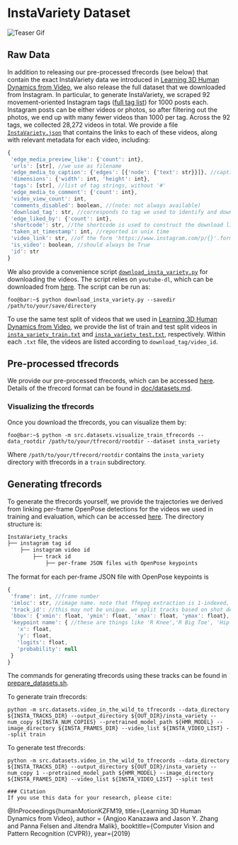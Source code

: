 # InstaVariety Dataset

![Teaser Gif](../resources/instavariety.gif)

## Raw Data
In addition to releasing our pre-processed tfrecords (see below) that contain the exact InstaVariety data we introduced in [Learning 3D Human Dynamics from Video](https://akanazawa.github.io/human_dynamics/ "Appearing in CVPR 19 proceedings"), we also release the full dataset that we downloaded from Instagram. In particular, to generate InstaVariety, we scraped 92 movement-oriented Instagram tags ([full tag list](../datasets/instavariety/tag_list.txt)) for 1000 posts each. Instagram posts can be either videos or photos, so after filtering out the photos, we end up with many fewer videos than 1000 per tag. Across the 92 tags, we collected 28,272 videos in total. We provide a file [`InstaVariety.json`](https://drive.google.com/file/d/11Xo_2JsoL2S4n8pcofnX_j76Xb7H6OL6/view?usp=sharing) that contains the links to each of these videos, along with relevant metadata for each video, including:

```javascript
{
 'edge_media_preview_like': {'count': int}, 
 'urls': [str], //we use as filename
 'edge_media_to_caption': {'edges': [{'node': {'text': str}}]}, //caption str also contains tags
 'dimensions': {'width': int, 'height': int}, 
 'tags': [str], //list of tag strings, without '#'
 'edge_media_to_comment': {'count': int}, 
 'video_view_count': int, 
 'comments_disabled': boolean, //(note: not always available)
 'download_tag': str, //corresponds to tag we used to identify and download this video
 'edge_liked_by': {'count': int}, 
 'shortcode': str, //the shortcode is used to construct the download link
 'taken_at_timestamp': int, //reported in unix time
 'video_link': str, //of the form 'https://www.instagram.com/p/{}'.format(shortcode)
 'is_video': boolean, //should always be True
 'id': str
}
```

We also provide a convenience script [`download_insta_variety.py`](../datasets/instavariety/download_insta_variety.py) for downloading the videos. The script relies on `youtube-dl`, which can be downloaded from [here](https://ytdl-org.github.io/youtube-dl/download.html). The script can be run as:

```console
foo@bar:~$ python download_insta_variety.py --savedir /path/to/your/save/directory
```

To use the same test split of videos that we used in [Learning 3D Human Dynamics from Video](https://akanazawa.github.io/human_dynamics/ "Appearing in CVPR 19 proceedings"), we provide the list of train and test split videos in [`insta_variety_train.txt`](../datasets/instavariety/insta_variety_train.txt) and [`insta_variety_test.txt`](../datasets/instavariety/insta_variety_test.txt), respectively. Within each `.txt` file, the videos are listed according to `download_tag/video_id`.

## Pre-processed tfrecords
We provide our pre-processed tfrecords, which can be accessed [here](https://drive.google.com/file/d/1C20Wdxs5VL4IC7Hf6UieWrI8aAzOd94B/view?usp=sharing). Details of the tfrecord format can be found in [doc/datasets.md](datasets.md).

### Visualizing the tfrecords
Once you download the tfrecords, you can visualize them by:
```console
foo@bar:~$ python -m src.datasets.visualize_train_tfrecords --data_rootdir /path/to/your/tfrecord/rootdir --dataset insta_variety
```
Where `/path/to/your/tfrecord/rootdir` contains the `insta_variety` directory with tfrecords in a `train` subdirectory.

## Generating tfrecords
To generate the tfrecords yourself, we provide the trajectories we derived from linking per-frame OpenPose detections for the videos we used in training and evaluation, which can be accessed [here](https://drive.google.com/file/d/1i_p_uurnGSMynrGzKoiY9tL_pn0IdONR/view?usp=sharing). The directory structure is:
```bash
InstaVariety_tracks
├── instagram tag id
    ├── instagram video id
        ├── track id
            ├── per-frame JSON files with OpenPose keypoints
```
The format for each per-frame JSON file with OpenPose keypoints is
```javascript
{
 'frame': int, //frame number
 'imloc': str, //image name. note that ffmpeg extraction is 1-indexed, while the frame number is 0-indexed
 'track_id': //this may not be unique. we split tracks based on shot detection in the video.
 'bbox': {'xmin': float, 'ymin': float, 'xmax': float, 'ymax': float},
 'keypoint name': { //these are things like 'R Knee','R Big Toe', 'Hip', 'L Ankle', etc.
   'x': float,
   'y': float,
   'logits': float,
   'probability': null
 }
}
```
The commands for generating tfrecords using these tracks can be found in [prepare_datasets.sh](../prepare_datasets.sh).

To generate train tfrecords:
```
python -m src.datasets.video_in_the_wild_to_tfrecords --data_directory ${INSTA_TRACKS_DIR} --output_directory ${OUT_DIR}/insta_variety --num_copy ${INSTA_NUM_COPIES} --pretrained_model_path ${HMR_MODEL} --image_directory ${INSTA_FRAMES_DIR} --video_list ${INSTA_VIDEO_LIST} --split train
```

To generate test tfrecords:
```
python -m src.datasets.video_in_the_wild_to_tfrecords --data_directory ${INSTA_TRACKS_DIR} --output_directory ${OUT_DIR}/insta_variety --num_copy 1 --pretrained_model_path ${HMR_MODEL} --image_directory ${INSTA_FRAMES_DIR} --video_list ${INSTA_VIDEO_LIST} --split test

### Citation
If you use this data for your research, please cite:
```
@InProceedings{humanMotionKZFM19,
  title={Learning 3D Human Dynamics from Video},
  author = {Angjoo Kanazawa and Jason Y. Zhang and Panna Felsen and Jitendra Malik},
  booktitle={Computer Vision and Pattern Recognition (CVPR)},
  year={2019}
```
